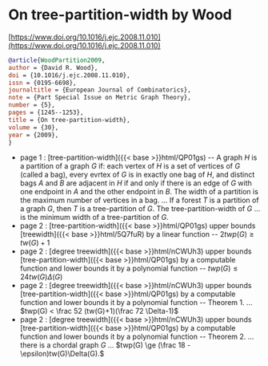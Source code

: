# On tree-partition-width by Wood

[https://www.doi.org/10.1016/j.ejc.2008.11.010](https://www.doi.org/10.1016/j.ejc.2008.11.010)

```bibtex
@article{WoodPartition2009,
author = {David R. Wood},
doi = {10.1016/j.ejc.2008.11.010},
issn = {0195-6698},
journaltitle = {European Journal of Combinatorics},
note = {Part Special Issue on Metric Graph Theory},
number = {5},
pages = {1245--1253},
title = {On tree-partition-width},
volume = {30},
year = {2009},
}
```
* page 1 : [tree-partition-width]({{< base >}}html/QP01gs) -- A graph $H$ is a partition of a graph $G$ if: each vertex of $H$ is a set of vertices of $G$ (called a bag), every evrtex of $G$ is in exactly one bag of $H$, and distinct bags $A$ and $B$ are adjacent in $H$ if and only if there is an edge of $G$ with one endpoint in $A$ and the other endpoint in $B$. The width of a partition is the maximum number of vertices in a bag. ... If a forest $T$ is a partition of a graph $G$, then $T$ is a tree-partition of $G$. The tree-partition-width of $G$ ... is the minimum width of a tree-partition of $G$.
* page 2 : [tree-partition-width]({{< base >}}html/QP01gs) upper bounds [treewidth]({{< base >}}html/5Q7fuR) by a linear function -- $2twp(G) \ge tw(G)+1$
* page 2 : [degree treewidth]({{< base >}}html/nCWUh3) upper bounds [tree-partition-width]({{< base >}}html/QP01gs) by a computable function and lower bounds it by a polynomial function -- $twp(G) \le 24tw(G)\Delta(G)$
* page 2 : [degree treewidth]({{< base >}}html/nCWUh3) upper bounds [tree-partition-width]({{< base >}}html/QP01gs) by a computable function and lower bounds it by a polynomial function -- Theorem 1. ... $twp(G) < \frac 52 (tw(G)+1)(\frac 72 \Delta-1)$
* page 2 : [degree treewidth]({{< base >}}html/nCWUh3) upper bounds [tree-partition-width]({{< base >}}html/QP01gs) by a computable function and lower bounds it by a polynomial function -- Theorem 2. ... there is a chordal graph $G$ ... $twp(G) \ge (\frac 18 - \epsilon)tw(G)\Delta(G).$